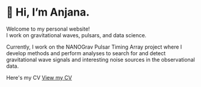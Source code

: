 # 👋 Hi, I’m Anjana.

Welcome to my personal website!  
I work on gravitational waves, pulsars, and data science.

Currently, I work on the NANOGrav Pulsar Timing Array project where I develop methods and perform analyses to search for and detect gravitational wave signals and interesting noise sources in the observational data. 

Here's my CV
[View my CV](AnjanaAshok_CV.pdf)
